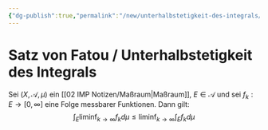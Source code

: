 ```yaml
---
{"dg-publish":true,"permalink":"/new/unterhalbstetigkeit-des-integrals/"}
---
```


# Satz von Fatou / Unterhalbstetigkeit des Integrals

Sei $(X, \mathcal{A}, \mu)$ ein [[02 IMP Notizen/Maßraum\|Maßraum]], $E \in \mathcal{A}$ und sei $f_k: E \rightarrow[0, \infty]$ eine Folge messbarer Funktionen. Dann gilt:
$$
\int_E \liminf _{k \rightarrow \infty} f_k d \mu \leq \liminf _{k \rightarrow \infty} \int_E f_k d \mu
$$